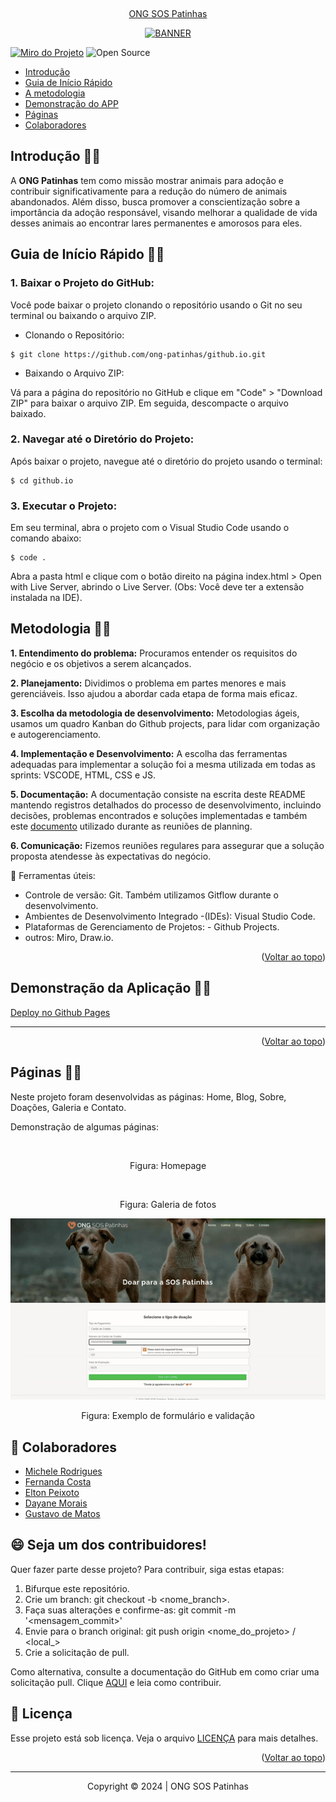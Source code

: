 <a name="readme-top"></a>
<p align="center">
 <a href="#"><img style="border-radius: 50%;" src="https://avatars.githubusercontent.com/u/160756684?s=200&v=4" width="100px;" alt=""/>
</p> 

<p align="center"> ONG SOS Patinhas</p>

<p align="center">
   <a href="#"><img src="https://github.com/elton-peixoto-lu/ong-patinhas/assets/104030844/cef280ec-246c-46af-9dea-16b7c6fd2471" alt="BANNER" border="0"></a>
</p>


[![Miro do Projeto](https://img.shields.io/badge/Miro-050038?style=for-the-badge&logo=Miro&logoColor=white)](https://miro.com/welcomeonboard/RWZ0RUhkRTV3cTRIbjVmUHBQWFc1SmZHendyYnJYcUxuVGEwYlUzN1pOVlp2YVVJM3dyYlRZVVlzSDVPMjg3Q3wzNDU4NzY0NTU2MjA1MjUxMzY0fDI=?share_link_id=623603983048)
![Open Source](https://img.shields.io/badge/Open%20Source-Yes-green)


- <a href="#intro">Introdução</a>
- <a href="#arq">Guia de Início Rápido</a>
- <a href="#meto">A metodologia</a>
- <a href="#demo">Demonstração do APP</a>
- <a href="#fluxo">Páginas</a>
- <a href="#col">Colaboradores</a>


## Introdução 🐶🐱
<a name="intro"></a>
A **ONG Patinhas** tem como missão mostrar animais para adoção e contribuir significativamente para a redução do número de animais abandonados. Além disso, busca promover a conscientização sobre a importância da adoção responsável, visando melhorar a qualidade de vida desses animais ao encontrar lares permanentes e amorosos para eles.

## Guia de Início Rápido 🐶🐱
<a name="arq"></a>

### 1. Baixar o Projeto do GitHub:
Você pode baixar o projeto clonando o repositório usando o Git no seu terminal ou baixando o arquivo ZIP.

- Clonando o Repositório:
```
$ git clone https://github.com/ong-patinhas/github.io.git
```

- Baixando o Arquivo ZIP:

Vá para a página do repositório no GitHub e clique em "Code" > "Download ZIP" para baixar o arquivo ZIP. Em seguida, descompacte o arquivo baixado.

### 2. Navegar até o Diretório do Projeto:
Após baixar o projeto, navegue até o diretório do projeto usando o terminal: 
 ```
 $ cd github.io
 ```

### 3. Executar o Projeto:
Em seu terminal, abra o projeto com o Visual Studio Code usando o comando abaixo:
```
$ code .
```
Abra a pasta html e clique com o botão direito na página index.html > Open with Live Server, abrindo o Live Server. (Obs: Você deve ter a extensão instalada na IDE).

## Metodologia 🐶🐱
<a name="meto"></a>


**1. Entendimento do problema:** Procuramos entender os requisitos do negócio e os objetivos a serem alcançados.

**2. Planejamento:** Dividimos o problema em partes menores e mais gerenciáveis. Isso ajudou a abordar cada etapa de forma mais eficaz.

**3. Escolha da metodologia de desenvolvimento:** Metodologias ágeis, usamos um quadro Kanban do Github projects, para lidar com organização e autogerenciamento.

**4. Implementação e Desenvolvimento:** A escolha das ferramentas adequadas para implementar a solução foi a mesma utilizada em todas as sprints: VSCODE, HTML, CSS e JS.

**5. Documentação:** A documentação consiste na escrita deste README mantendo registros detalhados do processo de desenvolvimento, incluindo decisões, problemas encontrados e soluções implementadas e também este [documento](https://docs.google.com/presentation/d/1Blm9irsOA6lQFmVob1__eKbQgSLWOzy52JFltvd1E60/edit?usp=sharing) utilizado durante as reuniões de planning.

**6. Comunicação:** Fizemos reuniões regulares para assegurar que a solução proposta atendesse às expectativas do negócio.

🧰 Ferramentas úteis:

- Controle de versão:  Git. Também utilizamos Gitflow durante o desenvolvimento.
- Ambientes de Desenvolvimento Integrado -(IDEs): Visual Studio Code.
- Plataformas de Gerenciamento de Projetos: - Github Projects.
- outros: Miro, Draw.io.

<p align="right">(<a href="#readme-top">Voltar ao topo</a>)</p>

## Demonstração da Aplicação 🐶🐱
<a name="demo"></a>

[Deploy no Github Pages](https://ong-patinhas.github.io/github.io/html/index.html)


----------------------------------------------------------------------------------------------
<p align="right">(<a href="#readme-top">Voltar ao topo</a>)</p>

## Páginas 🐶🐱
<a name="pages"></a>

Neste projeto foram desenvolvidas as páginas: Home, Blog, Sobre, Doações, Galeria e Contato.

Demonstração de algumas páginas:

<p align="center">
  <a href=""><img src="./img/demo-home.gif" alt="" border="0"></a>
</p>

<p align="center"> Figura: Homepage</p>

<p align="center">
  <a href=""><img src="./img/demo-gallery.gif" alt="" border="0"></a>
</p>

<p align="center"> Figura: Galeria de fotos</p>

<p align="center">
  <a href=""><img src="./img/demo-validation.gif" alt="" border="0"></a>
</p>

<p align="center"> Figura: Exemplo de formulário e validação</p>


## 🤝 Colaboradores
<a name="col"></a>
- [Michele Rodrigues](https://github.com/MicheleRodriguesc)
- [Fernanda Costa](https://github.com/fernandacostads)
- [Elton Peixoto](https://github.com/elton-peixoto-lu)
- [Dayane Morais](https://github.com/DayMorais)
- [Gustavo de Matos](https://github.com/658936gu)

## 😄 Seja um dos contribuidores!
Quer fazer parte desse projeto? Para contribuir, siga estas etapas:

1. Bifurque este repositório.
2. Crie um branch: git checkout -b <nome_branch>.
3. Faça suas alterações e confirme-as: git commit -m '<mensagem_commit>'
4. Envie para o branch original: git push origin <nome_do_projeto> / <local_>
5. Crie a solicitação de pull.

Como alternativa, consulte a documentação do GitHub em como criar uma solicitação pull.
Clique [AQUI](https://opensource.guide/how-to-contribute/) e leia como contribuir.


## 📝 Licença
Esse projeto está sob licença. Veja o arquivo [LICENÇA](https://github.com/ong-patinhas/github.io/blob/main/LICENSE) para mais detalhes.


<p align="right">(<a href="#readme-top">Voltar ao topo</a>)</p>
<hr>
<p align="center">Copyright © 2024 | ONG SOS Patinhas </p>
